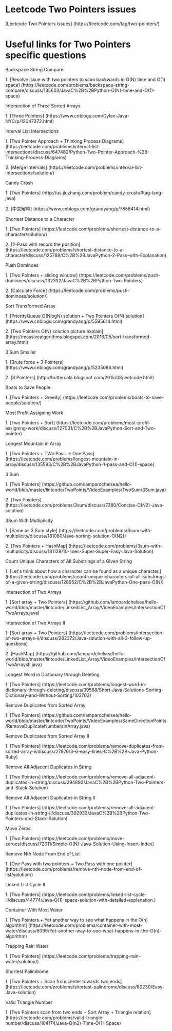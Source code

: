 # Leetcode Two Pointers issues
<p>[Leetcode Two Pointers issues] (https://leetcode.com/tag/two-pointers/)

# Useful links for Two Pointers specific questions
<p>Backspace String Compare
<p>1. [Resolve issue with two pointers to scan backwards in O(N) time and O(1) space] (https://leetcode.com/problems/backspace-string-compare/discuss/135603/JavaC%2B%2BPython-O(N)-time-and-O(1)-space)

<p>Intersection of Three Sorted Arrays
<p>1. [Three Pointers] (https://www.cnblogs.com/Dylan-Java-NYC/p/12047372.html)

<p>Interval List Intersections
<p>1. [Two Pointer Approach + Thinking Process Diagrams] (https://leetcode.com/problems/interval-list-intersections/discuss/647482/Python-Two-Pointer-Approach-%2B-Thinking-Process-Diagrams)
<p>2. [Merge Intervals] (https://leetcode.com/problems/interval-list-intersections/solution/)

<p>Candy Crash
<p>1. [Two Pointers] (http://us.jiuzhang.com/problem/candy-crush/#tag-lang-java)
<p>2. [中文解释] (https://www.cnblogs.com/grandyang/p/7858414.html)
  
<p>Shortest Distance to a Character
<p>1. [Two Pointers] (https://leetcode.com/problems/shortest-distance-to-a-character/solution/) 
<p>2. [2-Pass with record the position] (https://leetcode.com/problems/shortest-distance-to-a-character/discuss/125788/C%2B%2BJavaPython-2-Pass-with-Explanation)

<p>Push Dominoes
<p>1. [Two Pointers + sliding window] (https://leetcode.com/problems/push-dominoes/discuss/132332/JavaC%2B%2BPython-Two-Pointers)
<p>2. [Calculate Force] (https://leetcode.com/problems/push-dominoes/solution/)

<p>Sort Transformed Array
<p>1. [PriorityQueue O(NlogN) solution + Two Pointers O(N) solution] (https://www.cnblogs.com/grandyang/p/5595614.html)
<p>2. [Two Pointers O(N) solution picture explain] (https://massivealgorithms.blogspot.com/2016/05/sort-transformed-array.html)

<p>3 Sum Smaller
<p>1. [Brute force + 3 Pointers] (https://www.cnblogs.com/grandyang/p/5235086.html)
<p>2. [3 Pointers] (http://buttercola.blogspot.com/2015/08/leetcode.html)

<p>Boats to Save People
<p>1. [Two Pointers + Greedy] (https://leetcode.com/problems/boats-to-save-people/solution/)

<p>Most Profit Assigning Work
<p>1. [Two Pointers + Sort] (https://leetcode.com/problems/most-profit-assigning-work/discuss/127031/C%2B%2BJavaPython-Sort-and-Two-pointer)

<p>Longest Mountain in Array
<p>1. [Two Pointers + TWo Pass -> One Pass] (https://leetcode.com/problems/longest-mountain-in-array/discuss/135593/C%2B%2BJavaPython-1-pass-and-O(1)-space)

<p>3 Sum
<p>1. [Two Pointers] (https://github.com/lampardchelsea/hello-world/blob/master/lintcode/TwoPoints/VideoExamples/TwoSum/3Sum.java)
<p>2. [Two Pointers] (https://leetcode.com/problems/3sum/discuss/7380/Concise-O(N2)-Java-solution)
  
<p>3Sum With Multiplicity
<p>1. [Same as 3 Sum style] (https://leetcode.com/problems/3sum-with-multiplicity/discuss/181080/Java-sorting-solution-O(N2))
<p>2. [Two Pointers + HashMap] (https://leetcode.com/problems/3sum-with-multiplicity/discuss/181128/10-lines-Super-Super-Easy-Java-Solution)

<p>Count Unique Characters of All Substrings of a Given String
<p>1. [Let's think about how a character can be found as a unique character.] (https://leetcode.com/problems/count-unique-characters-of-all-substrings-of-a-given-string/discuss/128952/C%2B%2BJavaPython-One-pass-O(N))

<p>Intersection of Two Arrays
<p>1. [Sort array + Two Pointers] (https://github.com/lampardchelsea/hello-world/blob/master/lintcode/LinkedList_Array/VideoExamples/IntersectionOfTwoArrays.java)

<p>Intersection of Two Arrays II
<p>1. [Sort array + Two Pointers] (https://leetcode.com/problems/intersection-of-two-arrays-ii/discuss/282372/Java-solution-with-all-3-follow-up-questions)
<p>2. [HashMap] (https://github.com/lampardchelsea/hello-world/blob/master/lintcode/LinkedList_Array/VideoExamples/IntersectionOfTwoArraysII.java)

<p>Longest Word in Dictionary through Deleting
<p>1. [Two Pointers] (https://leetcode.com/problems/longest-word-in-dictionary-through-deleting/discuss/99588/Short-Java-Solutions-Sorting-Dictionary-and-Without-Sorting/103703)

<p>Remove Duplicates from Sorted Array
<p>1. [Two Pointers] (https://github.com/lampardchelsea/hello-world/blob/master/lintcode/TwoPoints/VideoExamples/SameDirectionPoints/RemoveDuplicateNumbersInArray.java)

<p>Remove Duplicates from Sorted Array II
<p>1. [Two Pointers] (https://leetcode.com/problems/remove-duplicates-from-sorted-array-ii/discuss/27976/3-6-easy-lines-C%2B%2B-Java-Python-Ruby)

<p>Remove All Adjacent Duplicates in String
<p>1. [Two Pointers] (https://leetcode.com/problems/remove-all-adjacent-duplicates-in-string/discuss/294893/JavaC%2B%2BPython-Two-Pointers-and-Stack-Solution)
  
<p>Remove All Adjacent Duplicates in String II
<p>1. [Two Pointers] (https://leetcode.com/problems/remove-all-adjacent-duplicates-in-string-ii/discuss/392933/JavaC%2B%2BPython-Two-Pointers-and-Stack-Solution)

<p>Move Zeros
<p>1. [Two Pointers] (https://leetcode.com/problems/move-zeroes/discuss/72011/Simple-O(N)-Java-Solution-Using-Insert-Index)

<p>Remove Nth Node From End of List
<p>1. [One Pass with two pointers + Two Pass with one pointer] (https://leetcode.com/problems/remove-nth-node-from-end-of-list/solution/)

<p>Linked List Cycle II
<p>1. [Two Pointers] (https://leetcode.com/problems/linked-list-cycle-ii/discuss/44774/Java-O(1)-space-solution-with-detailed-explanation.)

<p>Container With Most Water
<p>1. [Two Pointers + Yet another way to see what happens in the O(n) algorithm] (https://leetcode.com/problems/container-with-most-water/discuss/6099/Yet-another-way-to-see-what-happens-in-the-O(n)-algorithm)

<p>Trapping Rain Water
<p>1. [Two Pointers] (https://leetcode.com/problems/trapping-rain-water/solution/)

<p>Shortest Palindrome
<p>1. [Two Pointers + Scan from center towards two ends] (https://leetcode.com/problems/shortest-palindrome/discuss/60230/Easy-Java-solution)

<p>Valid Triangle Number
<p>1. [Two Pointers scan from two ends + Sort Array + Triangle relation] (https://leetcode.com/problems/valid-triangle-number/discuss/104174/Java-O(n2)-Time-O(1)-Space)
